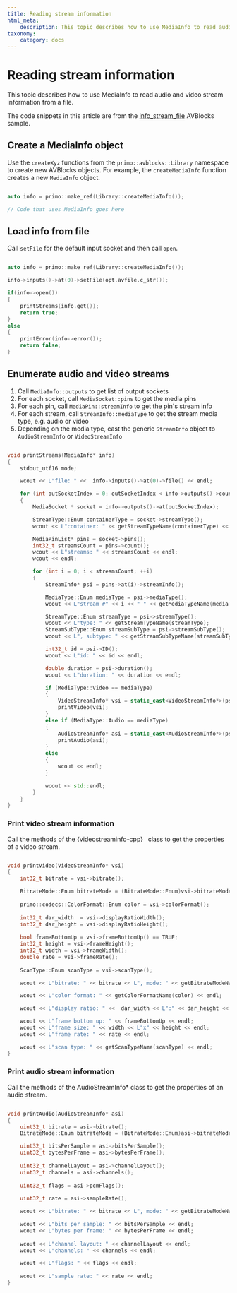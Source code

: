 ```yaml
---
title: Reading stream information
html_meta:
    description: This topic describes how to use MediaInfo to read audio and video stream information from a file.
taxonomy:
    category: docs
---
```


# Reading stream information

This topic describes how to use MediaInfo to read audio and video stream information from a file.

The code snippets in this article are from the [info_stream_file](https://github.com/avblocks/avblocks-cpp/tree/main/samples/windows/info_stream_file) AVBlocks sample.


## Create a MediaInfo object

Use the `createXyz` functions from the `primo::avblocks::Library` namespace to create new AVBlocks objects. For example, the `createMediaInfo` function creates a new `MediaInfo` object.

``` cpp

auto info = primo::make_ref(Library::createMediaInfo());

// Code that uses MediaInfo goes here


```

## Load info from file

Call `setFile` for the default input socket and then call `open`.

``` cpp

auto info = primo::make_ref(Library::createMediaInfo());

info->inputs()->at(0)->setFile(opt.avfile.c_str());

if(info->open())
{
    printStreams(info.get());
    return true;
}
else
{
    printError(info->error());
    return false;
}

```

## Enumerate audio and video streams

1. Call `MediaInfo::outputs` to get list of output sockets
2. For each socket, call `MediaSocket::pins` to get the media pins 
3. For each pin, call `MediaPin::streamInfo` to get the pin's stream info
3. For each stream, call `StreamInfo::mediaType` to get the stream media type, e.g. audio or video
4. Depending on the media type, cast the generic `StreamInfo` object to `AudioStreamInfo` or `VideoStreamInfo`

<!-- end of list -->

``` cpp

void printStreams(MediaInfo* info)
{
    stdout_utf16 mode;

    wcout << L"file: " <<  info->inputs()->at(0)->file() << endl;

    for (int outSocketIndex = 0; outSocketIndex < info->outputs()->count(); outSocketIndex++)
    {
        MediaSocket * socket = info->outputs()->at(outSocketIndex);

        StreamType::Enum containerType = socket->streamType();
        wcout << L"container: " << getStreamTypeName(containerType) << endl;

        MediaPinList* pins = socket->pins();
        int32_t streamsCount = pins->count();
        wcout << L"streams: " << streamsCount << endl;
        wcout << endl;

        for (int i = 0; i < streamsCount; ++i)
        {
            StreamInfo* psi = pins->at(i)->streamInfo();

            MediaType::Enum mediaType = psi->mediaType();
            wcout << L"stream #" << i << " " << getMediaTypeName(mediaType) << endl;

            StreamType::Enum streamType = psi->streamType();
            wcout << L"type: " << getStreamTypeName(streamType);
            StreamSubType::Enum streamSubType = psi->streamSubType();
            wcout << L", subtype: " << getStreamSubTypeName(streamSubType) << endl;

            int32_t id = psi->ID();
            wcout << L"id: " << id << endl;

            double duration = psi->duration();
            wcout << L"duration: " << duration << endl;

            if (MediaType::Video == mediaType)
            {
                VideoStreamInfo* vsi = static_cast<VideoStreamInfo*>(psi);
                printVideo(vsi);
            }
            else if (MediaType::Audio == mediaType)
            {
                AudioStreamInfo* asi = static_cast<AudioStreamInfo*>(psi);
                printAudio(asi);
            }
            else
            {
                wcout << endl;
            }

            wcout << std::endl;
        }
    }
}

```

### Print video stream information

Call the methods of the {videostreaminfo-cpp}` ` class to get the properties of a video stream.

``` cpp

void printVideo(VideoStreamInfo* vsi)
{
    int32_t bitrate = vsi->bitrate();

    BitrateMode::Enum bitrateMode = (BitrateMode::Enum)vsi->bitrateMode();
    
    primo::codecs::ColorFormat::Enum color = vsi->colorFormat();
    
    int32_t dar_width  = vsi->displayRatioWidth();
    int32_t dar_height = vsi->displayRatioHeight();
    
    bool frameBottomUp = vsi->frameBottomUp() == TRUE;
    int32_t height = vsi->frameHeight();
    int32_t width = vsi->frameWidth();
    double rate = vsi->frameRate();
    
    ScanType::Enum scanType = vsi->scanType();

    wcout << L"bitrate: " << bitrate << L", mode: " << getBitrateModeName(bitrateMode) << endl;

    wcout << L"color format: " << getColorFormatName(color) << endl;

    wcout << L"display ratio: " <<  dar_width << L":" << dar_height << endl;

    wcout << L"frame bottom up: " << frameBottomUp << endl;
    wcout << L"frame size: " << width << L"x" << height << endl;
    wcout << L"frame rate: " << rate << endl;

    wcout << L"scan type: " << getScanTypeName(scanType) << endl;
}

```

### Print audio stream information

Call the methods of the AudioStreamInfo* class to get the properties of an audio stream.

``` cpp

void printAudio(AudioStreamInfo* asi)
{
    uint32_t bitrate = asi->bitrate();
    BitrateMode::Enum bitrateMode = (BitrateMode::Enum)asi->bitrateMode();

    uint32_t bitsPerSample = asi->bitsPerSample();
    uint32_t bytesPerFrame = asi->bytesPerFrame();
    
    uint32_t channelLayout = asi->channelLayout();
    uint32_t channels = asi->channels();
    
    uint32_t flags = asi->pcmFlags();
    
    uint32_t rate = asi->sampleRate();

    wcout << L"bitrate: " << bitrate << L", mode: " << getBitrateModeName(bitrateMode) << endl;

    wcout << L"bits per sample: " << bitsPerSample << endl;
    wcout << L"bytes per frame: " << bytesPerFrame << endl;
    
    wcout << L"channel layout: " << channelLayout << endl;
    wcout << L"channels: " << channels << endl;

    wcout << L"flags: " << flags << endl;
    
    wcout << L"sample rate: " << rate << endl;
}
```
